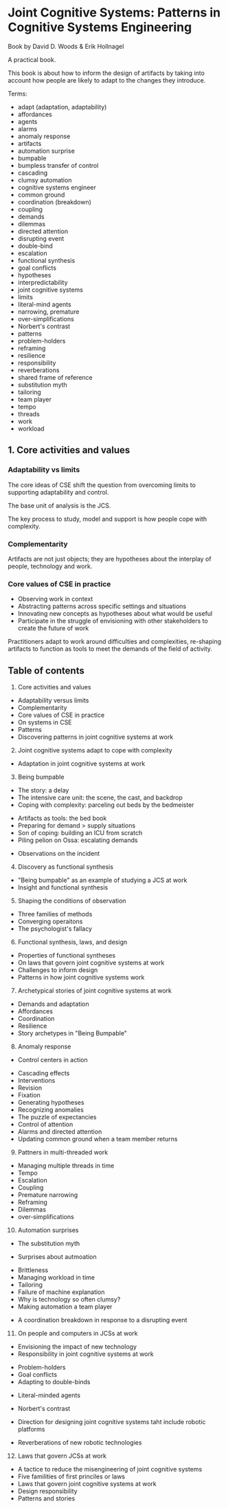 # Joint Cognitive Systems: Patterns in Cognitive Systems Engineering

Book by David D. Woods & Erik Hollnagel

A practical book.

This book is about how to inform the design of artifacts by taking into account how people
are likely to adapt to the changes they introduce.

Terms: 
* adapt (adaptation, adaptability)
* affordances
* agents
* alarms
* anomaly response
* artifacts
* automation surprise
* bumpable
* bumpless transfer of control
* cascading
* clumsy automation
* cognitive systems engineer
* common ground
* coordination (breakdown)
* coupling
* demands
* dilemmas
* directed attention
* disrupting event
* double-bind
* escalation
* functional synthesis
* goal conflicts
* hypotheses
* interpredictability
* joint cognitive systems
* limits
* literal-mind agents
* narrowing, premature
* over-simplifications
* Norbert's contrast
* patterns
* problem-holders
* reframing
* resilience
* responsibility
* reverberations
* shared frame of reference
* substitution myth
* tailoring
* team player
* tempo
* threads
* work
* workload

## 1. Core activities and values

### Adaptability vs limits

The core ideas of CSE shift the question from overcoming limits to supporting adaptability and control.

The base unit of analysis is the JCS.

The key process to study, model and support is how people cope with complexity.

### Complementarity

Artifacts are not just objects; they are hypotheses about the interplay of people, technology and work.

### Core values of CSE in practice

* Observing work in context
* Abstracting patterns across specific settings and situations
* Innovating new concepts as hypotheses about what would be useful
* Participate in the struggle of envisioning with other stakeholders to create the future of work


Practitioners adapt to work around difficulties and complexities, re-shaping
artifacts to function as tools to meet the demands of the field of activity.



## Table of contents

1. Core activities and values
 * Adaptability versus limits
 * Complementarity
 * Core values of CSE in practice
 * On systems in CSE
 * Patterns
 * Discovering patterns in joint cognitive systems at work
2. Joint cognitive systems adapt to cope with complexity
 * Adaptation in joint cognitive systems at work
3. Being bumpable
 * The story: a delay
 * The intensive care unit: the scene, the cast, and backdrop
 * Coping with complexity: parceling out beds by the bedmeister
  - Artifacts as tools: the bed book
  - Preparing for demand > supply situations
  - Son of coping: building an ICU from scratch
  - Piling pelion on Ossa: escalating demands
 * Observations on the incident
4. Discovery as functional synthesis
 * "Being bumpable" as an example of studying a JCS at work
 * Insight and functional synthesis
5. Shaping the conditions of observation
 * Three families of methods
 * Converging operaitons
 * The psychologist's fallacy
6. Functional synthesis, laws, and design
 * Properties of functional syntheses
 * On laws that govern joint cognitive systems at work
 * Challenges to inform design
 * Patterns in how joint cognitive systems work
7. Archetypical stories of joint cognitive systems at work
 * Demands and adaptation
 * Affordances
 * Coordination
 * Resilience
 * Story archetypes in "Being Bumpable"
8. Anomaly response
 * Control centers in action
  - Cascading effects
  - Interventions
  - Revision
  - Fixation
  - Generating hypotheses
  - Recognizing anomalies
  - The puzzle of expectancies
  - Control of attention
  - Alarms and directed attention
  - Updating common ground when a team member returns
9. Pattners in multi-threaded work
 * Managing multiple threads in time
 * Tempo
 * Escalation
 * Coupling
 * Premature narrowing
 * Reframing
 * Dilemmas
 * over-simplifications
10. Automation surprises
 * The substitution myth
  - Surprises about autmoation
 * Brittleness
 * Managing workload in time
 * Tailoring
 * Failure of machine explanation
 * Why is technology so often clumsy?
 * Making automation a team player
  - A coordination breakdown in response to a disrupting event
11. On people and computers in JCSs at work
* Envisioning the impact of new technology
* Responsibility in joint cognitive systems at work
 - Problem-holders
 - Goal conflicts
 - Adapting to double-binds
* Literal-minded agents
 - Norbert's contrast
* Direction for designing joint cognitive systems taht include robotic platforms
 - Reverberations of new robotic technologies
12. Laws that govern JCSs at work
 * A tactice to reduce the misengineering of joint cognitive systems
 * Five familities of first princiles or laws
 * Laws that govern joint cognitive systems at work
 * Design responsibility
 * Patterns and stories
